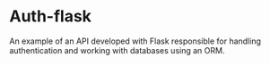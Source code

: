 # Auth-flask
An example of an API developed with Flask responsible for handling authentication and working with databases using an ORM.
